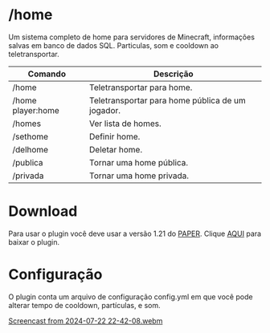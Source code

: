 # /home

Um sistema completo de home para servidores de Minecraft, informações salvas em banco de dados SQL. Particulas, som e cooldown ao teletransportar.

| Comando  | Descrição |
| ------------- | ------------- |
| /home  | Teletransportar para home.  |
| /home player:home | Teletransportar para home pública de um jogador.  |
| /homes  | Ver lista de homes.  |
| /sethome  | Definir home.  |
| /delhome  | Deletar home.  |
| /publica  | Tornar uma home pública.  |
| /privada  | Tornar uma home privada.  |

# Download
Para usar o plugin você deve usar a versão 1.21 do <a href="https://papermc.io/downloads/paper">PAPER</a>. Clique <a href="https://github.com/Carlaumx/home/releases/tag/Home">AQUI</a> para baixar o plugin.

# Configuração
O plugin conta um arquivo de configuração config.yml em que você pode alterar tempo de cooldown, partículas, e som.

[Screencast from 2024-07-22 22-42-08.webm](https://github.com/user-attachments/assets/3295ec5a-3558-4157-be34-d124e9f296df)
